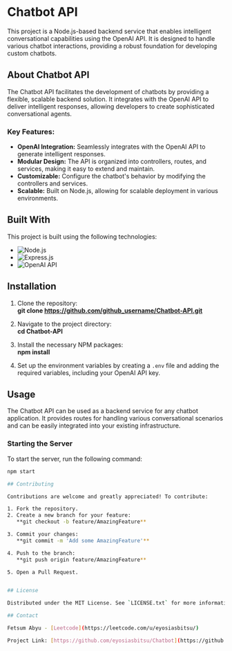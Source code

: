 # Chatbot API

This project is a Node.js-based backend service that enables intelligent conversational capabilities using the OpenAI API. It is designed to handle various chatbot interactions, providing a robust foundation for developing custom chatbots.

## About Chatbot API

The Chatbot API facilitates the development of chatbots by providing a flexible, scalable backend solution. It integrates with the OpenAI API to deliver intelligent responses, allowing developers to create sophisticated conversational agents.

### Key Features:
- **OpenAI Integration:** Seamlessly integrates with the OpenAI API to generate intelligent responses.
- **Modular Design:** The API is organized into controllers, routes, and services, making it easy to extend and maintain.
- **Customizable:** Configure the chatbot's behavior by modifying the controllers and services.
- **Scalable:** Built on Node.js, allowing for scalable deployment in various environments.

## Built With

This project is built using the following technologies:

* ![Node.js](https://img.shields.io/badge/Node.js-43853D?style=for-the-badge&logo=node-dot-js&logoColor=white)
* ![Express.js](https://img.shields.io/badge/Express.js-404D59?style=for-the-badge)
* ![OpenAI API](https://img.shields.io/badge/OpenAI-412991?style=for-the-badge&logo=openai&logoColor=white)

## Installation

1. Clone the repository:  
   **git clone https://github.com/github_username/Chatbot-API.git**

2. Navigate to the project directory:  
   **cd Chatbot-API**

3. Install the necessary NPM packages:  
   **npm install**

4. Set up the environment variables by creating a `.env` file and adding the required variables, including your OpenAI API key.

## Usage

The Chatbot API can be used as a backend service for any chatbot application. It provides routes for handling various conversational scenarios and can be easily integrated into your existing infrastructure.

### Starting the Server
To start the server, run the following command:
```bash
npm start

## Contributing

Contributions are welcome and greatly appreciated! To contribute:

1. Fork the repository.
2. Create a new branch for your feature:  
   **git checkout -b feature/AmazingFeature**

3. Commit your changes:  
   **git commit -m 'Add some AmazingFeature'**

4. Push to the branch:  
   **git push origin feature/AmazingFeature**

5. Open a Pull Request.


## License

Distributed under the MIT License. See `LICENSE.txt` for more information.

## Contact

Fetsum Abyu - [Leetcode](https://leetcode.com/u/eyosiasbitsu/)

Project Link: [https://github.com/eyosiasbitsu/Chatbot](https://github.com/eyosiasbitsu/Chatbot)
